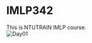 # IMLP342
This is NTUTRAIN IMLP course.<br>
![Day01](https://github.com/NTUTRAIN/IMLP342/blob/main/Unit01_Crash%20Course%20on%20Python.ipynb)
